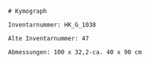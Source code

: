 
            # Kymograph
    
            Inventarnummer: HK_G_1038
    
            Alte Inventarnummer: 47
    
            Abmessungen: 100 x 32,2-ca. 40 x 90 cm
            
